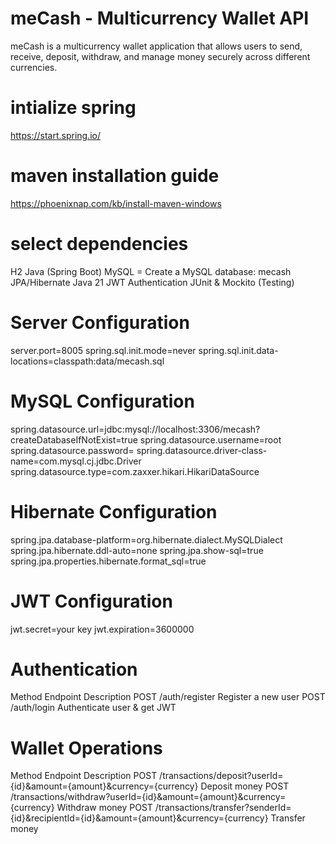 # meCash - Multicurrency Wallet API
meCash is a multicurrency wallet application that allows users to send, receive, deposit, withdraw, and manage money securely across different currencies.


# intialize spring
https://start.spring.io/
# maven installation guide
https://phoenixnap.com/kb/install-maven-windows
# select dependencies

H2
Java (Spring Boot)
MySQL = Create a MySQL database: mecash
JPA/Hibernate
Java 21
JWT Authentication
JUnit & Mockito (Testing)


# Server Configuration
server.port=8005
spring.sql.init.mode=never
spring.sql.init.data-locations=classpath:data/mecash.sql

# MySQL Configuration
spring.datasource.url=jdbc:mysql://localhost:3306/mecash?createDatabaseIfNotExist=true
spring.datasource.username=root
spring.datasource.password=
spring.datasource.driver-class-name=com.mysql.cj.jdbc.Driver
spring.datasource.type=com.zaxxer.hikari.HikariDataSource

# Hibernate Configuration
spring.jpa.database-platform=org.hibernate.dialect.MySQLDialect
spring.jpa.hibernate.ddl-auto=none
spring.jpa.show-sql=true
spring.jpa.properties.hibernate.format_sql=true

# JWT Configuration
jwt.secret=your key
jwt.expiration=3600000


# Authentication
Method	Endpoint	Description
POST	/auth/register	Register a new user
POST	/auth/login	Authenticate user & get JWT

# Wallet Operations
Method	Endpoint	Description
POST	/transactions/deposit?userId={id}&amount={amount}&currency={currency}	Deposit money
POST	/transactions/withdraw?userId={id}&amount={amount}&currency={currency}	Withdraw money
POST	/transactions/transfer?senderId={id}&recipientId={id}&amount={amount}&currency={currency}	Transfer money

